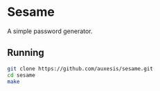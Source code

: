 # Sesame

A simple password generator.

## Running

``` bash
git clone https://github.com/auxesis/sesame.git
cd sesame
make
```
